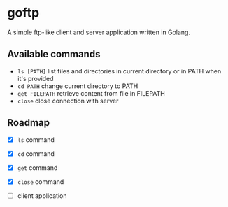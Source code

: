 # goftp
A simple ftp-like client and server application written in Golang.

## Available commands

* `ls [PATH]` list files and directories in current directory or in PATH when it's provided
* `cd PATH` change current directory to PATH
* `get FILEPATH` retrieve content from file in FILEPATH
* `close` close connection with server

## Roadmap

- [x] `ls` command
- [x] `cd` command
- [x] `get` command
- [x] `close` command
- [ ] client application

